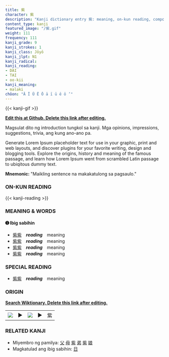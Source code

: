 ```yaml
---
title: 紫
character: 紫
description: "Kanji dictionary entry 紫: meaning, on-kun reading, compounds, origin, related kanji"
content_type: kanji
featured_image: "/紫.gif"
weight: 111
frequency: 111
kanji_grade: 9
kanji_strokes: 1
kanji_class: Jōyō
kanji_jlpt: N1
kanji_radical: 
kanji_reading: 
- DAI
- TAI
- oo-kii
kanji_meaning:
- malaki
chōon: "Ā Ī Ū Ē Ō ā ī ū ē ō ’"
---
```

[//]: # (Don't edit the line below. Kanji animated GIF code is automatically generated.)
{{< kanji-gif >}}

[//]: # (Edit below this line.)

**[Edit this at Github. Delete this link after editing.](https://github.com/tim0g/tim/tree/main/content/kanji/紫/index.md)**

Magsulat dito ng introduction tungkol sa kanji. Mga opinions, impressions, suggestions, trivia, ang kung ano-ano pa.

Generate Lorem Ipsum placeholder text for use in your graphic, print and web layouts, and discover plugins for your favorite writing, design and blogging tools. Explore the origins, history and meaning of the famous passage, and learn how Lorem Ipsum went from scrambled Latin passage to ubiqitous dummy text.
 
**Mnemonic:** "Maikling sentence na makakatulong sa pagsaulo."

### ON-KUN READING

[//]: # (Don't edit the line below. ON-KUN READING code is automatically generated.)
{{< kanji-reading >}}

### MEANING & WORDS

#### ➊ **Ibig sabihin**
  - [紫](../紫)[紫](../紫)　***reading***　meaning
  - [紫](../紫)[紫](../紫)　***reading***　meaning
  - [紫](../紫)[紫](../紫)　***reading***　meaning
  - [紫](../紫)[紫](../紫)　***reading***　meaning

### SPECIAL READING
  - [紫](../紫)[紫](../紫)　***reading***　meaning

### ORIGIN

**[Search Wiktionary. Delete this link after editing.](https://wiktionary.org/wiki/紫)**
<table class="kanji-table"><tr><td>
<img src="60px-紫-bronze.svg.png">
</td><td>▶</td><td>
<img src="60px-紫-oracle.svg.png">
</td><td>▶</td>
<td class="kanji-origin">紫</td>
</tr></table>

### RELATED KANJI
- Miyembro ng pamilya: [父](../父) [母](../母) [紫](../紫) [弟](../弟) [紫](../紫) [娘](../娘)
- Magkatulad ang ibig sabihin: [日](../日)
